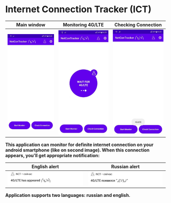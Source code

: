 # Internet Connection Tracker (ICT)
|                  Main window                   |              Monitoring 4G/LTE             |                 Checking Connection                 |
|:----------------------------------------------:|:------------------------------------------:|:---------------------------------------------------:|
| <img src="images/main_window.jpg" width="250"> | <img src="images/monitor.jpg" width="250"> | <img src="images/check_connection.jpg" width="250"> |

**This application can monitor for definite internet connection on your android smartphone (like on second image). When this connection appears, you'll get appropriate notification:**

|                  English alert                   |                   Russian alert                   |
|:------------------------------------------------:|:-------------------------------------------------:|
| <img src="images/english_alert.jpg" width="392"> | <img src="images/russian_alert.jpg" width="392">  |

**Application supports two languages: russian and english.**
